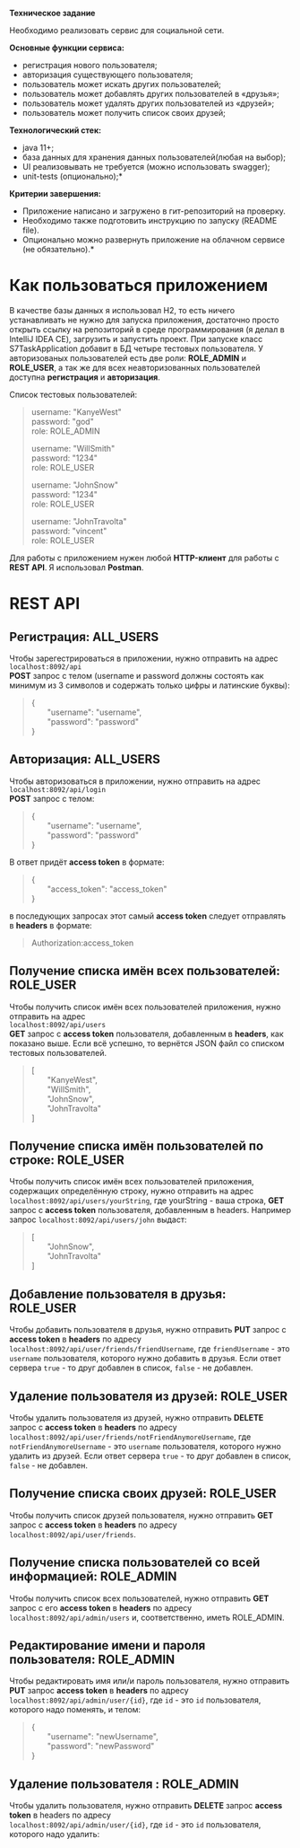 **Техническое задание**  

Необходимо реализовать сервис для социальной сети.

**Основные функции сервиса:**

* регистрация нового пользователя;
* авторизация существующего пользователя;
* пользователь может искать других пользователей;
* пользователь может добавлять других пользователей в «друзья»;
* пользователь может удалять других пользователей из «друзей»;
* пользователь может получить список своих друзей;

**Технологический стек:**

* java 11+;
* база данных для хранения данных пользователей(любая на выбор);
* UI реализовывать не требуется (можно использовать swagger);
* unit-tests (опционально);*

**Критерии завершения:**

* Приложение написано и загружено в гит-репозиторий на проверку.
* Необходимо также подготовить инструкцию по запуску (README file).
* Опционально можно развернуть приложение на облачном сервисе (не обязательно).*

# Как пользоваться приложением

В качестве базы данных я использовал H2, то есть ничего устанавливать не нужно для запуска приложения, достаточно просто открыть ссылку на репозиторий в среде программирования (я делал в IntelliJ IDEA CE), загрузить и запустить проект. При запуске класс S7TaskApplication добавит в БД четыре тестовых пользователя. У авторизованых пользователей есть две роли: **ROLE_ADMIN** и **ROLE_USER**, а так же для всех неавторизованных пользователей доступна **регистрация** и **авторизация**.

Список тестовых пользователей:
> username: "KanyeWest"  
> password: "god"  
> role: ROLE_ADMIN  
>
> username: "WillSmith"  
> password: "1234"  
> role: ROLE_USER  
>
> username: "JohnSnow"  
> password: "1234"  
> role: ROLE_USER  
>
> username: "JohnTravolta"  
> password: "vincent"  
> role: ROLE_USER

Для работы с приложением нужен любой **HTTP-клиент** для работы с **REST API**. Я использовал **Postman**.

# REST API

## Регистрация: ALL_USERS

Чтобы зарегестрироваться в приложении, нужно отправить на адрес   
`localhost:8092/api`  
**POST** запрос с телом (username и password должны состоять как минимум из 3 символов и 
содержать только цифры и латинские буквы):

>{  
&emsp;&emsp;"username": "username",  
&emsp;&emsp;"password": "password"  
}

## Авторизация: ALL_USERS

Чтобы авторизоваться в приложении, нужно отправить на адрес   
`localhost:8092/api/login`  
**POST** запрос с телом:

>{  
&emsp;&emsp;"username": "username",  
&emsp;&emsp;"password": "password"  
}

В ответ придёт **access token** в формате:  

>{  
&emsp;&emsp;"access_token": "access_token"  
}

в последующих запросах этот самый **access token** следует отправлять в **headers** в формате:  
>Authorization:access_token

## Получение списка имён всех пользователей: ROLE_USER  

Чтобы получить список имён всех пользователей приложения, нужно отправить на адрес   
`localhost:8092/api/users`  
**GET** запрос с **access token** пользователя, добавленным в **headers**, как показано выше. 
Если всё успешно, то вернётся JSON файл со списком тестовых пользователей.

>[  
> &emsp;&emsp;"KanyeWest",  
> &emsp;&emsp;"WillSmith",  
> &emsp;&emsp;"JohnSnow",  
> &emsp;&emsp;"JohnTravolta"  
> ]

## Получение списка имён пользователей по строке: ROLE_USER  

Чтобы получить список имён всех пользователей приложения, содержащих определённую строку, нужно отправить на адрес   
`localhost:8092/api/users/yourString`, где yourString - ваша строка, **GET** запрос с **access token** пользователя, 
добавленным в headers. Например запрос `localhost:8092/api/users/john` выдаст:  
>[  
> &emsp;&emsp;"JohnSnow",   
> &emsp;&emsp;"JohnTravolta"  
> ]

## Добавление пользователя в друзья: ROLE_USER  

Чтобы добавить пользователя в друзья, нужно отправить **PUT** запрос с **access token** в **headers** по адресу  
`localhost:8092/api/user/friends/friendUsername`, где `friendUsername` - это `username` пользователя, которого нужно добавить в друзья.
Если ответ сервера `true` - то друг добавлен в список, `false` - не добавлен.

## Удаление пользователя из друзей: ROLE_USER  

Чтобы удалить пользователя из друзей, нужно отправить **DELETE** запрос с **access token** в **headers** по адресу  
`localhost:8092/api/user/friends/notFriendAnymoreUsername`, где `notFriendAnymoreUsername` - это `username` пользователя, которого нужно удалить из друзей.
Если ответ сервера `true` - то друг добавлен в список, `false` - не добавлен.

## Получение списка своих друзей: ROLE_USER  

Чтобы получить список друзей пользователя, нужно отправить **GET** запрос с **access token** в **headers** по адресу  
`localhost:8092/api/user/friends`.

## Получение списка пользователей со всей информацией: ROLE_ADMIN  

Чтобы получить список всех пользователей, нужно отправить **GET** запрос с его **access token** в **headers** по адресу  
`localhost:8092/api/admin/users` и, соответственно, иметь ROLE_ADMIN.

## Редактирование имени и пароля пользователя: ROLE_ADMIN  

Чтобы редактировать имя или/и пароль пользователя, нужно отправить **PUT** запрос **access token** в **headers** по адресу  
`localhost:8092/api/admin/user/{id}`, где `id` - это `id` пользователя, которого надо поменять, и телом:

>{  
&emsp;&emsp;"username": "newUsername",  
&emsp;&emsp;"password": "newPassword"  
}

## Удаление пользователя : ROLE_ADMIN  

Чтобы удалить пользователя, нужно отправить **DELETE** запрос **access token** в headers по адресу  
`localhost:8092/api/admin/user/{id}`, где `id` - это `id` пользователя, которого надо удалить:
